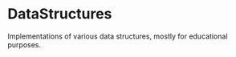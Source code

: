 DataStructures
==============

Implementations of various data structures, mostly for educational purposes.
